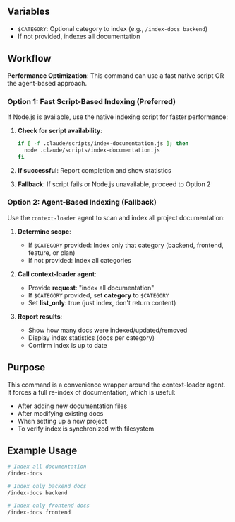 ## Variables

- `$CATEGORY`: Optional category to index (e.g., `/index-docs backend`)
- If not provided, indexes all documentation

## Workflow

**Performance Optimization**: This command can use a fast native script OR the agent-based approach.

### Option 1: Fast Script-Based Indexing (Preferred)

If Node.js is available, use the native indexing script for faster performance:

1. **Check for script availability**:
   ```bash
   if [ -f .claude/scripts/index-documentation.js ]; then
     node .claude/scripts/index-documentation.js
   fi
   ```

2. **If successful**: Report completion and show statistics

3. **Fallback**: If script fails or Node.js unavailable, proceed to Option 2

### Option 2: Agent-Based Indexing (Fallback)

Use the `context-loader` agent to scan and index all project documentation:

1. **Determine scope**:
   - If `$CATEGORY` provided: Index only that category (backend, frontend, feature, or plan)
   - If not provided: Index all categories

2. **Call context-loader agent**:
   - Provide **request**: "index all documentation"
   - If `$CATEGORY` provided, set **category** to `$CATEGORY`
   - Set **list_only**: true (just index, don't return content)

3. **Report results**:
   - Show how many docs were indexed/updated/removed
   - Display index statistics (docs per category)
   - Confirm index is up to date

## Purpose

This command is a convenience wrapper around the context-loader agent. It forces a full re-index of documentation, which is useful:
- After adding new documentation files
- After modifying existing docs
- When setting up a new project
- To verify index is synchronized with filesystem

## Example Usage

```bash
# Index all documentation
/index-docs

# Index only backend docs
/index-docs backend

# Index only frontend docs
/index-docs frontend
```

